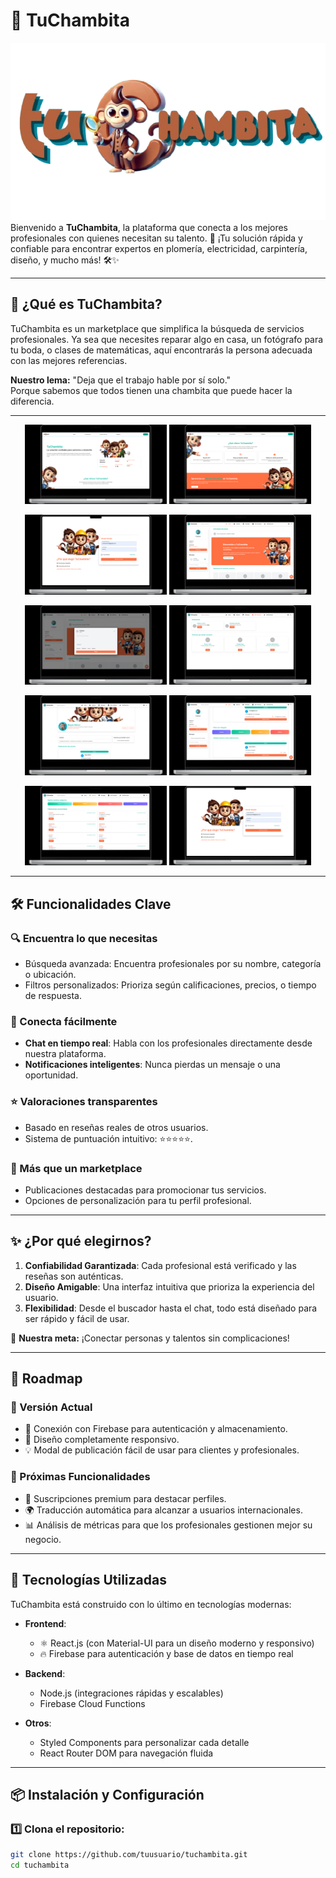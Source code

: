 # 🚀 TuChambita

![TuChambita Logo](/public/assets/banner.png)  
Bienvenido a **TuChambita**, la plataforma que conecta a los mejores profesionales con quienes necesitan su talento. 🌟 ¡Tu solución rápida y confiable para encontrar expertos en plomería, electricidad, carpintería, diseño, y mucho más! 🛠️✨

---

## 🌟 ¿Qué es TuChambita?
TuChambita es un marketplace que simplifica la búsqueda de servicios profesionales. Ya sea que necesites reparar algo en casa, un fotógrafo para tu boda, o clases de matemáticas, aquí encontrarás la persona adecuada con las mejores referencias.  

**Nuestro lema:** "Deja que el trabajo hable por sí solo."  
Porque sabemos que todos tienen una chambita que puede hacer la diferencia.

---
<p align="center">
  <img src="/public/assets/readme/cc1.png" alt="Mockup 1" width="45%" />
  <img src="public/assets/readme/cc2.png" alt="Mockup 2" width="45%" />
</p>
<p align="center">
  <img src="public/assets/readme/cc4.png" alt="Mockup 3" width="45%" />
  <img src="public/assets/readme/cc5.png" alt="Mockup 4" width="45%" />
</p>
<p align="center">
  <img src="public/assets/readme/cc6.png" alt="Mockup 5" width="45%" />
  <img src="public/assets/readme/cc7.png" alt="Mockup 6" width="45%" />
</p>
<p align="center">
  <img src="public/assets/readme/cc8.png" alt="Mockup 7" width="45%" />
  <img src="public/assets/readme/cc9.png" alt="Mockup 8" width="45%" />
</p>
<p align="center">
  <img src="public/assets/readme/cc0.png" alt="Mockup 9" width="45%" />
  <img src="public/assets/readme/cc4.png" alt="Mockup 10" width="45%" />
</p>

---

## 🛠️ Funcionalidades Clave
### 🔍 Encuentra lo que necesitas
- Búsqueda avanzada: Encuentra profesionales por su nombre, categoría o ubicación.  
- Filtros personalizados: Prioriza según calificaciones, precios, o tiempo de respuesta.  

### 💬 Conecta fácilmente
- **Chat en tiempo real**: Habla con los profesionales directamente desde nuestra plataforma.  
- **Notificaciones inteligentes**: Nunca pierdas un mensaje o una oportunidad.  

### ⭐ Valoraciones transparentes
- Basado en reseñas reales de otros usuarios.  
- Sistema de puntuación intuitivo: ⭐⭐⭐⭐⭐.

### 🚀 Más que un marketplace
- Publicaciones destacadas para promocionar tus servicios.  
- Opciones de personalización para tu perfil profesional.

---

## ✨ ¿Por qué elegirnos?
1. **Confiabilidad Garantizada**: Cada profesional está verificado y las reseñas son auténticas.
2. **Diseño Amigable**: Una interfaz intuitiva que prioriza la experiencia del usuario.  
3. **Flexibilidad**: Desde el buscador hasta el chat, todo está diseñado para ser rápido y fácil de usar.  

🎯 **Nuestra meta:** ¡Conectar personas y talentos sin complicaciones!

---

## 🚧 Roadmap
### 🎉 Versión Actual
- 🧰 Conexión con Firebase para autenticación y almacenamiento.  
- 📱 Diseño completamente responsivo.  
- 💡 Modal de publicación fácil de usar para clientes y profesionales.  

### 🔮 Próximas Funcionalidades
- 🏅 Suscripciones premium para destacar perfiles.  
- 🌍 Traducción automática para alcanzar a usuarios internacionales.  
- 📊 Análisis de métricas para que los profesionales gestionen mejor su negocio.

---

## 🚀 Tecnologías Utilizadas
TuChambita está construido con lo último en tecnologías modernas:  

- **Frontend**:  
  - ⚛️ React.js (con Material-UI para un diseño moderno y responsivo)  
  - 🔥 Firebase para autenticación y base de datos en tiempo real  

- **Backend**:  
  - Node.js (integraciones rápidas y escalables)  
  - Firebase Cloud Functions  

- **Otros**:  
  - Styled Components para personalizar cada detalle  
  - React Router DOM para navegación fluida  

---

## 📦 Instalación y Configuración

### 1️⃣ Clona el repositorio:
```bash
git clone https://github.com/tuusuario/tuchambita.git
cd tuchambita
